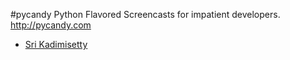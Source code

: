 #pycandy
Python Flavored Screencasts for impatient developers.    
http://pycandy.com

- [Sri Kadimisetty](http://sri.io)

